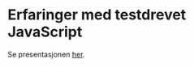 Erfaringer med testdrevet JavaScript
====================================

Se presentasjonen [her](http://mobmad.github.com/js-tdd-erfaringer).
